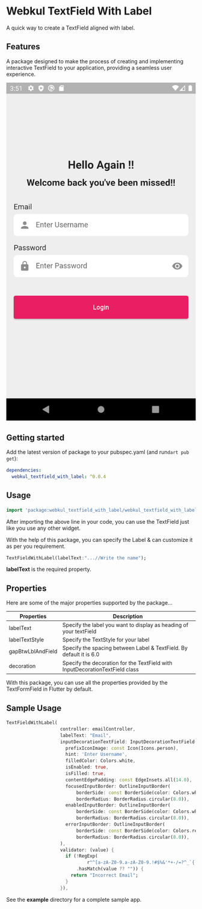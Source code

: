 # Webkul TextField With Label
A quick way to create a TextField aligned with label.

## Features
A package designed to make the process of creating and implementing interactive TextField to your application, providing a seamless user experience.

![login_page_ui](https://github.com/Tanya-Webkul/webkul_textfield_with_label/blob/main/login_page_ui.png?raw=true)

## Getting started

Add the latest version of package to your pubspec.yaml (and run`dart pub get`):
```yaml
dependencies:
  webkul_textfield_with_label: ^0.0.4
```

## Usage

```dart
import 'package:webkul_textfield_with_label/webkul_textfield_with_label.dart';
```


After importing the above line in your code, you can use the TextField just like you use any other widget.

With the help of this package, you can specify the Label & can customize it as per you requirement.


```dart
TextFieldWithLabel(labelText:"...//Write the name");
```

**labelText** is the required property.

## Properties

Here are some of the major properties supported by the package...

<!-- TABLE_GENERATE_START -->

| Properties | Description                                                        |
|--|--------------------------------------------------------------------|
| labelText | Specify the label you want to display as heading of your textField |
| labelTextStyle |  Specify the TextStyle for your label                                                       |
| gapBtwLblAndField | Specify the spacing between Label & TextField. By default it is 6.0
| decoration | Specify the decoration for the TextField with InputDecorationTextField class
<!-- TABLE_GENERATE_END -->


With this package, you can use all the properties provided by the TextFormField in Flutter by default.


## Sample Usage
```dart
TextFieldWithLabel(
                    controller: emailController,
                    labelText: "Email",
                    inputDecorationTextField: InputDecorationTextField(
                      prefixIconImage: const Icon(Icons.person),
                      hint: 'Enter Username',
                      filledColor: Colors.white,
                      isEnabled: true,
                      isFilled: true,
                      contentEdgePadding: const EdgeInsets.all(14.0),
                      focusedInputBorder: OutlineInputBorder(
                          borderSide: const BorderSide(color: Colors.white),
                          borderRadius: BorderRadius.circular(8.0)),
                      enabledInputBorder: OutlineInputBorder(
                          borderSide: const BorderSide(color: Colors.white),
                          borderRadius: BorderRadius.circular(8.0)),
                      errorInputBorder: OutlineInputBorder(
                          borderSide: const BorderSide(color: Colors.red),
                          borderRadius: BorderRadius.circular(8.0)),
                    ),
                    validator: (value) {
                      if (!RegExp(
                              r"^[a-zA-Z0-9.a-zA-Z0-9.!#$%&'*+-/=?^_`{|}~]+@[a-zA-Z0-9]+\.[a-zA-Z]+")
                          .hasMatch(value ?? "")) {
                        return "Incorrect Email";
                      }
                    }),
```


See the **example** directory for a complete sample app.


